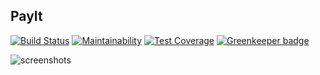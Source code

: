 ## PayIt
[![Build Status](https://www.bitrise.io/app/d54f030b865cd56f/status.svg?token=1n6D1N_MkV52lxaz3k6ySQ&branch=master)](https://www.bitrise.io/app/d54f030b865cd56f)
[![Maintainability](https://api.codeclimate.com/v1/badges/9f3e5b225edc08201538/maintainability)](https://codeclimate.com/github/tsirlucas/PayIt/maintainability)
[![Test Coverage](https://api.codeclimate.com/v1/badges/9f3e5b225edc08201538/test_coverage)](https://codeclimate.com/github/tsirlucas/PayIt/test_coverage)
[![Greenkeeper badge](https://badges.greenkeeper.io/tsirlucas/PayIt.svg)](https://greenkeeper.io/)


![screenshots](https://raw.githubusercontent.com/tsirlucas/PayIt/master/screenshots/merged.jpeg)
